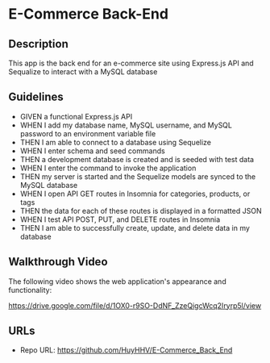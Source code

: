 # E-Commerce Back-End

## Description
This app is the back end for an e-commerce site using Express.js API and Sequalize to interact with a MySQL database 

## Guidelines 

* GIVEN a functional Express.js API
* WHEN I add my database name, MySQL username, and MySQL password to an environment variable file
* THEN I am able to connect to a database using Sequelize
* WHEN I enter schema and seed commands
* THEN a development database is created and is seeded with test data
* WHEN I enter the command to invoke the application
* THEN my server is started and the Sequelize models are synced to the MySQL database
* WHEN I open API GET routes in Insomnia for categories, products, or tags
* THEN the data for each of these routes is displayed in a formatted JSON
* WHEN I test API POST, PUT, and DELETE routes in Insomnia
* THEN I am able to successfully create, update, and delete data in my database

## Walkthrough Video

The following video shows the web application's appearance and functionality:

https://drive.google.com/file/d/1OX0-r9SO-DdNF_ZzeQigcWcq2Iryrp5l/view


## URLs

* Repo URL: https://github.com/HuyHHV/E-Commerce_Back_End

